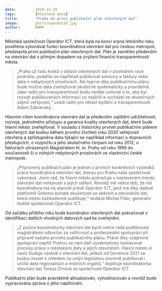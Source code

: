 ```yaml
---
date:         2019-12-19
tags:         [Otevřená data]
title:        "Praha má první publikační plán otevřených dat"
image: 	      posts/opendata5.jpg
author:       MHMP
---
```


Městská společnost Operátor ICT, která byla na konci srpna letošního roku pověřena vykonávat funkci koordinátora otevírání dat pro českou metropoli, představila první publikační plán otevřených dat. Plán je zaměřen především na otevírání dat s přímým dopadem na zvýšení finanční transparentnosti města.

> „Praha už řadu kroků v oblasti otevřených dat v posledním roce podnikla, podařilo se například publikovat smlouvy a faktury nebo data o nebytových prostorách. Ale teprve díky publikačnímu plánu bude možné data zveřejňovat skutečně systematicky a pravidelně. Jako radní pro transparentnost budu nadále usilovat o to, aby byl rozsah publikovaných informací co nejširší a vycházel ze skutečných zájmů veřejnosti,“ uvádí radní pro oblast bydlení a transparentnosti Adam Zábranský.

Hlavním cílem koordinátora otevírání dat je především zajištění udržitelnosti, rozvoje, jednotného přístupu a garance kvality otevřených dat, které bude hlavní město zveřejňovat. V souladu s historicky prvním publikačním plánem otevřených dat budou během prvního čtvrtletí roku 2020 veřejnosti otevřena a zpřístupněna data týkající se například informací o dopravních přestupcích, o rozpočtu a jeho skutečného čerpaní od roku 2012, o fakturách uhrazených Magistrátem hl. m. Prahy od roku 1999 do současnosti či o volných nebytových prostorách ve vlastnictví české metropole. 

> „Připravený publikační plán je jedním z prvních konkrétních výsledků práce koordinátora otevírání dat, kterou pro Prahu naše společnost vykonává. Jsem rád, že hlavní město pokračuje v nastaveném trendu otevírání dat veřejnosti a jejich sdílení. Rovněž mě velice těší, že roli koordinátora má na starosti právě Operátor ICT, jenž má díky datové platformě Golemio bohaté zkušenosti se sběrem a otevíráním dat, která město každodenně publikuje,“ dodává Michal Fišer, generální ředitel společnosti Operátor ICT.

Od začátku příštího roku bude koordinátor otevřených dat pokračovat v identifikaci dalších vhodných datových sad ke zveřejnění. 

> „Z pozice koordinátorky otevírání dat bych velice ráda poděkovala magistrátním odborům za vstřícnost a profesionální spolupráci při přípravě našeho prvního publikačního plánu. Právě díky vzájemné spolupráci napříč Prahou se nám daří systematicky nastavovat procesy práce s městskými daty a jejich otevíráním. Hlavní město si navíc buduje náskok v otevírání dat, jelikož od července 2021 se budou muset s ohledem na unijní legislativu povinně publikovat i určitá data regionálních a místních orgánů,“ doplňuje koordinátorka otevírání dat Tereza Zrnová ze společnosti Operátor ICT.

Publikační plán bude pravidelně aktualizován, vyhodnocován a rovněž bude vypracována zpráva o jeho naplňování. 

 
